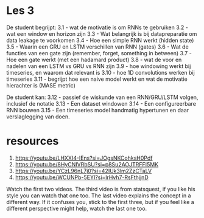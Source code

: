 # Les 3
De student begrijpt:
3.1 - wat de motivatie is om RNNs te gebruiken
3.2 - wat een window en horizon zijn
3.3 - Wat belangrijk is bij datapreparatie om data leakage te voorkomen
3.4 - Hoe een simple RNN werkt (hidden state)
3.5 - Waarin een GRU en LSTM verschillen van RNN (gates)
3.6 - Wat de functies van een gate zijn (remember, forget, something in between)
3.7 - Hoe een gate werkt (met een hadamard product)
3.8 - wat de voor en nadelen van een LSTM vs GRU vs RNN zijn
3.9 - hoe windowing werkt bij timeseries, en waarom dat relevant is
3.10 - hoe 1D convolutions werken bij timeseries
3.11 - begrijpt hoe een naive model werkt en wat de motivatie hierachter is (MASE metric)

De student kan:
3.12 - passief de wiskunde van een RNN/GRU/LSTM volgen, inclusief de notatie
3.13 - Een dataset windowen
3.14 - Een configureerbare RNN bouwen
3.15 - Een timeseries model handmatig hypertunen en daar verslaglegging van doen.

# resources
1. https://youtu.be/LHXXI4-IEns?si=JOgsNKCohksH0Pdf
2. https://youtu.be/8HyCNIVRbSU?si=p8Su2AOJTRFFI5MK
3. https://youtu.be/YCzL96nL7j0?si=42IUk3lm2ZzCTaLV
4. https://youtu.be/WCUNPb-5EYI?si=lrHvh7-RsFthjjnD

Watch the first two videos.
The third video is from statsquest, if you like his style you can watch that one too.
The last video explains the concept in a different way. If it confuses you, stick to the first three,
but if you feel like a different perspective might help, watch the last one too.